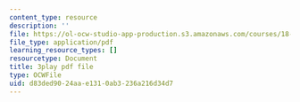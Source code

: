 ```yaml
---
content_type: resource
description: ''
file: https://ol-ocw-studio-app-production.s3.amazonaws.com/courses/18-06sc-linear-algebra-fall-2011/d83ded9024aae1310ab3236a216d34d7_FX4C-JpTFgY.pdf
file_type: application/pdf
learning_resource_types: []
resourcetype: Document
title: 3play pdf file
type: OCWFile
uid: d83ded90-24aa-e131-0ab3-236a216d34d7
---
```

